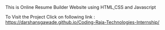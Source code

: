 This is Online Resume Builder Website using HTML,CSS and Javascript

To Visit the Project Click on following link : https://darshansgawade.github.io/Coding-Raja-Technologies-Internship/
